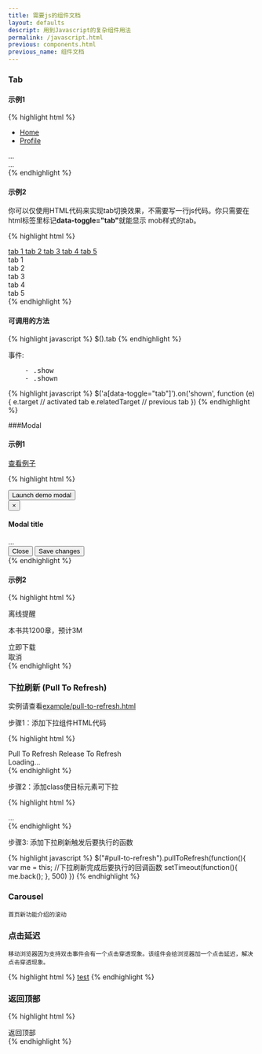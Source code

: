 ```yaml
---
title: 需要js的组件文档
layout: defaults
descript: 用到Javascript的复杂组件用法
permalink: /javascript.html
previous: components.html
previous_name: 组件文档
---
```


### Tab

#### 示例1

{% highlight html %}
<!-- Nav tabs -->
<ul class="nav nav-tabs">
  <li><a href="#home" data-toggle="tab">Home</a></li>
  <li><a href="#profile" data-toggle="tab">Profile</a></li>
</ul>

<!-- Tab panes -->
<div class="tab-content">
  <div class="tab-pane active" id="home">...</div>
  <div class="tab-pane" id="profile">...</div>
</div>
{% endhighlight %}

#### 示例2

你可以仅使用HTML代码来实现tab切换效果，不需要写一行js代码。你只需要在html标签里标记<b>data-toggle="tab"</b>就能显示 mob样式的tab。                


{% highlight html %}
<nav class="navbar">
    <a href="#tab-1" data-toggle="tab"> tab 1 </a>
    <a href="#tab-2" data-toggle="tab"> tab 2 </a>
    <a href="#tab-3" data-toggle="tab"> tab 3 </a>
    <a href="#tab-4" data-toggle="tab"> tab 4 </a>
    <a href="#tab-5" data-toggle="tab"> tab 5 </a>
</nav>
<div class="tab-content">
    <section id="tab-1" class="tab-pane">
        tab 1
    </section>
    <section id="tab-2" class="tab-pane">
        tab 2
    </section>
    <section id="tab-3" class="tab-pane">
        tab 3
    </section>
    <section id="tab-4" class="tab-pane">
        tab 4
    </section>
    <section id="tab-5" class="tab-pane">
        tab 5
    </section>
</div>
{% endhighlight %}

#### 可调用的方法

{% highlight javascript %}
$().tab
{% endhighlight %}

事件:
<pre>
    - .show
    - .shown
</pre>

{% highlight javascript %}
    $('a[data-toggle="tab"]').on('shown', function (e) {
            e.target // activated tab
            e.relatedTarget // previous tab
    })
{% endhighlight %}


###Modal

#### 示例1

[查看例子](examples/modal.html)

{% highlight html %}
<!-- Button trigger modal -->
<button class="btn btn-primary btn-lg" data-toggle="modal" data-target="#myModal">
  Launch demo modal
</button>

<!-- Modal -->
<div class="modal fade" id="myModal" tabindex="-1" role="dialog" aria-labelledby="myModalLabel" aria-hidden="true">
  <div class="modal-dialog">
    <div class="modal-content">
      <div class="modal-header">
        <button type="button" class="close" data-dismiss="modal" aria-hidden="true">&times;</button>
        <h4 class="modal-title" id="myModalLabel">Modal title</h4>
      </div>
      <div class="modal-body">
        ...
      </div>
      <div class="modal-footer">
        <button type="button" class="btn btn-default" data-dismiss="modal">Close</button>
        <button type="button" class="btn btn-primary">Save changes</button>
      </div>
    </div><!-- /.modal-content -->
  </div><!-- /.modal-dialog -->
</div><!-- /.modal -->
{% endhighlight %}

#### 示例2

{% highlight html %}
    <div class="modal-wrapper">
        <div id="offlineTipsDialog" class="modal">
            <div class="modal-body">
                <p class="hilight offline-tip-title">离线提醒</p>
                <p class="subscript offline-tip-text" >本书共1200章，预计<span class="data-size">3M</span></p>
            <div class="btn-confirm"><span class="download-icon"></span>立即下载</div><div class="btn-cancel">取消</div>
        </div>
    </div>
    <div class="modal-backdrop"></div>
{% endhighlight %}

### 下拉刷新 (Pull To Refresh)

实例请查看[example/pull-to-refresh.html](example/pull-to-refresh.html)

步骤1：添加下拉组件HTML代码

{% highlight html %}
    <div class="pull-to-refresh">
        <span class="pull-to-refresh-icon icon icon-arrow-up"></span>
        <span class="pull-to-refresh-text">Pull To Refresh</span>
        <span class="pull-to-refresh-done-text">Release To Refresh</span>
        <div class="pull-to-refresh-loading">
            <span class="pull-to-refresh-loading-icon icon icon-refresh"></span>
            <span class="pull-to-refresh-loading-text">Loading...</span>
        </div>
    </div> 
{% endhighlight %}

步骤2：添加class使目标元素可下拉

{% highlight html %}
    <section class="page-content pullable">
        ...
    </section>
{% endhighlight %}

步骤3: 添加下拉刷新触发后要执行的函数

{% highlight javascript %}
    $("#pull-to-refresh").pullToRefresh(function(){
        var me = this;  //下拉刷新完成后要执行的回调函数
        setTimeout(function(){
            me.back();
            }, 500)
    })
{% endhighlight %}

### Carousel

    首页新功能介绍的滚动

### 点击延迟
    移动浏览器因为支持双击事件会有一个点击穿透现象。该组件会给浏览器加一个点击延迟，解决点击穿透现象。

{% highlight html %}
    <a href='test.html' class='delay-tap'>test</a>
{% endhighlight %}


### 返回顶部

{% highlight html %}
    <div class='nav-top'>返回顶部</div>
{% endhighlight %}
